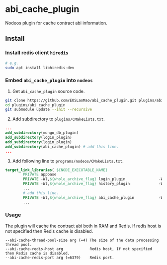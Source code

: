# abi_cache_plugin

Nodeos plugin for cache contract abi information.

## Install

### Install redis client `hiredis`

```bash
# e.g.
sudo apt install libhiredis-dev
```

### Embed `abi_cache_plugin` into `nodeos`

1. Get `abi_cache_plugin` source code.

```bash
git clone https://github.com/EOSLaoMao/abi_cache_plugin.git plugins/abi_cache_plugin
cd plugins/abi_cache_plugin
git submodule update --init --recursive
```

2. Add subdirectory to `plugins/CMakeLists.txt`.

```cmake
...
add_subdirectory(mongo_db_plugin)
add_subdirectory(login_plugin)
add_subdirectory(login_plugin)
add_subdirectory(abi_cache_plugin) # add this line.
...
```

3. Add following line to `programs/nodeos/CMakeLists.txt`.

```cmake
target_link_libraries( ${NODE_EXECUTABLE_NAME}
        PRIVATE appbase
        PRIVATE -Wl,${whole_archive_flag} login_plugin               -Wl,${no_whole_archive_flag}
        PRIVATE -Wl,${whole_archive_flag} history_plugin             -Wl,${no_whole_archive_flag}
        ...
        # add this line.
        PRIVATE -Wl,${whole_archive_flag} abi_cache_plugin           -Wl,${no_whole_archive_flag}
        ...
```

### Usage

The plugin will cache the contract abi both in RAM and Redis. If redis host is not specified then Redis cache is disabled.

```text
--abi-cache-thread-pool-size arg (=4) The size of the data processing thread pool.
--abi-cache-redis-host arg            Redis host, If not specified then Redis cache is disabled.
--abi-cache-redis-port arg (=6379)    Redis port.
```
